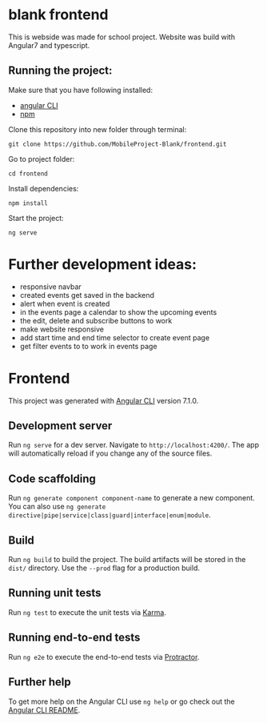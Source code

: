 # blank frontend

This is webside was made for school project. Website was build with Angular7 and typescript.

## Running the project:

Make sure that you have following installed:

* [angular CLI](https://cli.angular.io)
* [npm](https://docs.npmjs.com/cli/install)

Clone this repository into new folder through terminal:
```
git clone https://github.com/MobileProject-Blank/frontend.git
```
Go to project folder:
```
cd frontend
```
Install dependencies:
```
npm install
```
Start the project:
```
ng serve
``` 

# Further development ideas:
- responsive navbar
- created events get saved in the backend
- alert when event is created
- in the events page a calendar to show the upcoming events
- the edit, delete and subscribe buttons to work
- make website responsive
- add start time and end time selector to create event page
- get filter events to to work in events page


# Frontend

This project was generated with [Angular CLI](https://github.com/angular/angular-cli) version 7.1.0.

## Development server

Run `ng serve` for a dev server. Navigate to `http://localhost:4200/`. The app will automatically reload if you change any of the source files.

## Code scaffolding

Run `ng generate component component-name` to generate a new component. You can also use `ng generate directive|pipe|service|class|guard|interface|enum|module`.

## Build

Run `ng build` to build the project. The build artifacts will be stored in the `dist/` directory. Use the `--prod` flag for a production build.

## Running unit tests

Run `ng test` to execute the unit tests via [Karma](https://karma-runner.github.io).

## Running end-to-end tests

Run `ng e2e` to execute the end-to-end tests via [Protractor](http://www.protractortest.org/).

## Further help

To get more help on the Angular CLI use `ng help` or go check out the [Angular CLI README](https://github.com/angular/angular-cli/blob/master/README.md).


